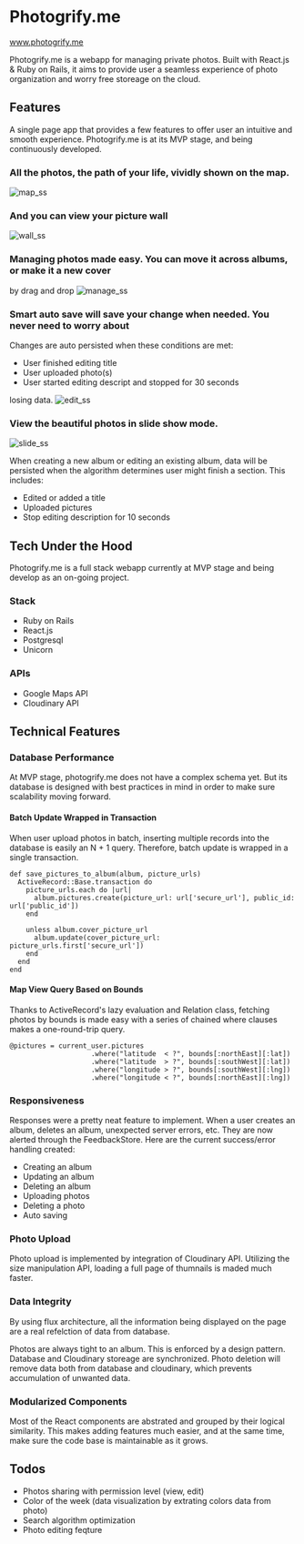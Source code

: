 # Photogrify.me
www.photogrify.me

Photogrify.me is a webapp for managing private photos. Built with React.js
& Ruby on Rails, it aims to provide user a seamless experience of photo
organization and worry free storeage on the cloud.

## Features
A single page app that provides a few features to offer user an intuitive
and smooth experience. Photogrify.me is at its MVP stage, and being continuously
developed.

### All the photos, the path of your life, vividly shown on the map.
![map_ss]

### And you can view your picture wall
![wall_ss]

### Managing photos made easy. You can move it across albums, or make it a new cover
by drag and drop
![manage_ss]

### Smart auto save will save your change when needed. You never need to worry about
Changes are auto persisted when these conditions are met:
- User finished editing title
- User uploaded photo(s)
- User started editing descript and stopped for 30 seconds

losing data.
![edit_ss]

### View the beautiful photos in slide show mode.
![slide_ss]

[map_ss]: ./docs/screenshots/ss1.png
[wall_ss]: ./docs/screenshots/ss2.png
[manage_ss]: ./docs/screenshots/ss3.png
[edit_ss]: ./docs/screenshots/ss4.png
[slide_ss]: ./docs/screenshots/ss5.png

When creating a new album or editing an existing album, data will be persisted
when the algorithm determines user might finish a section. This includes:
- Edited or added a title
- Uploaded pictures
- Stop editing description for 10 seconds

## Tech Under the Hood
Photogrify.me is a full stack webapp currently at MVP stage and being develop
as an on-going project.

### Stack
- Ruby on Rails
- React.js
- Postgresql
- Unicorn

### APIs
- Google Maps API
- Cloudinary API

## Technical Features
### Database Performance
At MVP stage, photogrify.me does not have a complex schema yet. But its database is
designed with best practices in mind in order to make sure scalability moving forward.

#### Batch Update Wrapped in Transaction
When user upload photos in batch, inserting multiple records into the database
is easily an N + 1 query. Therefore, batch update is wrapped in a single transaction.
```
def save_pictures_to_album(album, picture_urls)
  ActiveRecord::Base.transaction do
    picture_urls.each do |url|
      album.pictures.create(picture_url: url['secure_url'], public_id: url['public_id'])
    end

    unless album.cover_picture_url
      album.update(cover_picture_url: picture_urls.first['secure_url'])
    end
  end
end
```

#### Map View Query Based on Bounds
Thanks to ActiveRecord's lazy evaluation and Relation class, fetching photos by bounds
is made easy with a series of chained where clauses makes a one-round-trip query.
```
@pictures = current_user.pictures
					.where("latitude  < ?", bounds[:northEast][:lat])
					.where("latitude  > ?", bounds[:southWest][:lat])
					.where("longitude > ?", bounds[:southWest][:lng])
					.where("longitude < ?", bounds[:northEast][:lng])
```

### Responsiveness
Responses were a pretty neat feature to implement. When a user creates an album,
deletes an album, unexpected server errors, etc. They are now alerted
through the FeedbackStore. Here are the current success/error handling created:

- Creating an album
- Updating an album
- Deleting an album
- Uploading photos
- Deleting a photo
- Auto saving

### Photo Upload
Photo upload is implemented by integration of Cloudinary API. Utilizing the size
manipulation API, loading a full page of thumnails is maded much faster.

### Data Integrity
By using flux architecture, all the information being displayed on the page are
a real refelction of data from database.

Photos are always tight to an album. This is enforced by a design pattern. Database
and Cloudinary storeage are synchronized. Photo deletion will remove data both from
database and cloudinary, which prevents accumulation of unwanted data.

### Modularized Components
Most of the React components are abstrated and grouped by their logical similarity.
This makes adding features much easier, and at the same time, make sure the code
base is maintainable as it grows.

## Todos
- Photos sharing with permission level (view, edit)
- Color of the week (data visualization by extrating colors data from photo)
- Search algorithm optimization
- Photo editing feqture